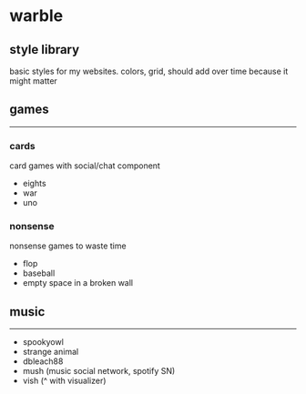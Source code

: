 # warble

## style library
basic styles for my websites.
colors, grid, should add over time because it might matter

## games
---
### cards
card games with social/chat component

- eights
- war
- uno

### nonsense
nonsense games to waste time

- flop
- baseball
- empty space in a broken wall


## music
---
- spookyowl 
- strange animal
- dbleach88
- mush (music social network, spotify SN)
- vish (^ with visualizer)



